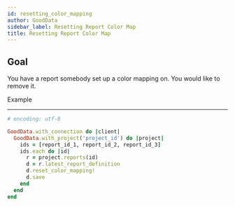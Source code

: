 ```yaml
---
id: resetting_color_mapping
author: GoodData
sidebar_label: Resetting Report Color Map
title: Resetting Report Color Map
---
```


Goal
-------

You have a report somebody set up a color mapping on. You would like to
remove it.

Example

--------


```ruby
# encoding: utf-8

GoodData.with_connection do |client|
  GoodData.with_project('project_id') do |project|
    ids = [report_id_1, report_id_2, report_id_3]
    ids.each do |id|
      r = project.reports(id)
      d = r.latest_report_definition
      d.reset_color_mapping!
      d.save
    end
  end
end 
```
